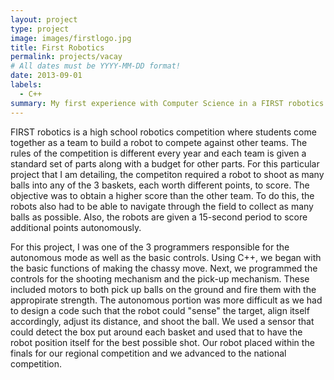 ```yaml
---
layout: project
type: project
image: images/firstlogo.jpg
title: First Robotics
permalink: projects/vacay
# All dates must be YYYY-MM-DD format!
date: 2013-09-01
labels:
  - C++
summary: My first experience with Computer Science in a FIRST robotics competition.
---
```


FIRST robotics is a high school robotics competition where students come together as a team to build a robot to compete against other teams. The rules of the competition is different every year and each team is given a standard set of parts along with a budget for other parts. For this particular project that I am detailing, the competiton required a robot to shoot as many balls into any of the 3 baskets, each worth different points, to score. The objective was to obtain a higher score than the other team. To do this, the robots also had to be able to navigate through the field to collect as many balls as possible. Also, the robots are given a 15-second period to score additional points autonomously. 

For this project, I was one of the 3 programmers responsible for the autonomous mode as well as the basic controls. Using C++, we began with the basic functions of making the chassy move. Next, we programmed the controls for the shooting mechanism and the pick-up mechanism. These included motors to both pick up balls on the ground and fire them with the appropirate strength. The autonomous portion was more difficult as we had to design a code such that the robot could "sense" the target, align itself accordingly, adjust its distance, and shoot the ball. We used a sensor that could detect the box put around each basket and used that to have the robot position itself for the best possible shot. Our robot placed within the finals for our regional competition and we advanced to the national competition.


